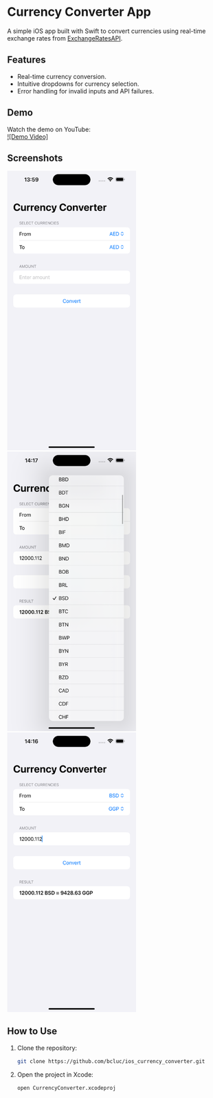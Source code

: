 # Currency Converter App

A simple iOS app built with Swift to convert currencies using real-time exchange rates from [ExchangeRatesAPI](https://exchangeratesapi.io/).

## Features
- Real-time currency conversion.
- Intuitive dropdowns for currency selection.
- Error handling for invalid inputs and API failures.

## Demo
Watch the demo on YouTube:  
[![Demo Video]]([https://www.youtube.com/watch?v=VIDEO_ID](https://youtube.com/shorts/hwBDuDJrlVM?feature=share))

## Screenshots
<img src="CurrencyConverter/Preview Content/Preview Assets.xcassets/normal.imageset/Simulator Screenshot - iPhone 16 Plus - 2024-11-22 at 13.59.00.png" alt="Currency Selection" width="300" />
<img src="CurrencyConverter/Preview Content/Preview Assets.xcassets/list.imageset/Simulator Screenshot - iPhone 16 Plus - 2024-11-22 at 14.17.01.png" alt="Home Screen" width="300" />
<img src="CurrencyConverter/Preview Content/Preview Assets.xcassets/convert.imageset/Simulator Screenshot - iPhone 16 Plus - 2024-11-22 at 14.16.54.png" alt="Conversion Result" width="300" />

## How to Use
1. Clone the repository:  
   ```bash
   git clone https://github.com/bcluc/ios_currency_converter.git

2. Open the project in Xcode:
   ```bash
   open CurrencyConverter.xcodeproj
